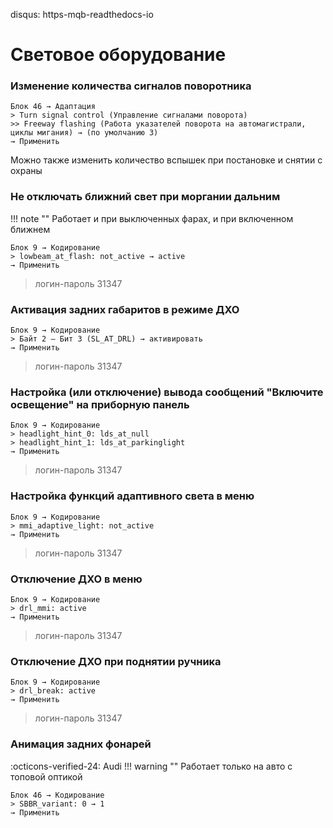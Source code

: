 disqus: https-mqb-readthedocs-io
# Световое оборудование

### Изменение количества сигналов поворотника

```
Блок 46 → Адаптация
> Turn signal control (Управление сигналами поворота)
>> Freeway flashing (Работа указателей поворота на автомагистрали, циклы мигания) → (по умолчанию 3)
→ Применить
```

Можно также изменить количество вспышек при постановке и снятии с охраны

### Не отключать ближний свет при моргании дальним

!!! note ""
    Работает и при выключенных фарах, и при включенном ближнем

```
Блок 9 → Кодирование
> lowbeam_at_flash: not_active → active
→ Применить
``` 

> логин-пароль 31347	

### Активация задних габаритов в режиме ДХО

```
Блок 9 → Кодирование
> Байт 2 – Бит 3 (SL_AT_DRL) → активировать
→ Применить
``` 

> логин-пароль 31347	

### Настройка (или отключение) вывода сообщений "Включите освещение" на приборную панель

```
Блок 9 → Кодирование
> headlight_hint_0: lds_at_null
> headlight_hint_1: lds_at_parkinglight
→ Применить
``` 

> логин-пароль 31347

### Настройка функций адаптивного света в меню

```
Блок 9 → Кодирование
> mmi_adaptive_light: not_active
→ Применить
``` 

> логин-пароль 31347	

### Отключение ДХО в меню

```
Блок 9 → Кодирование
> drl_mmi: active
→ Применить
``` 

> логин-пароль 31347	

### Отключение ДХО при поднятии ручника

```
Блок 9 → Кодирование
> drl_break: active
→ Применить
``` 

> логин-пароль 31347

### Анимация задних фонарей
:octicons-verified-24: Audi
!!! warning ""
    Работает только на авто с топовой оптикой

```
Блок 46 → Кодирование
> SBBR_variant: 0 → 1
→ Применить
```